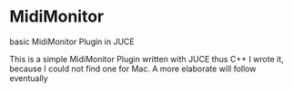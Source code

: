# MidiMonitor
basic MidiMonitor Plugin in JUCE 

This is a simple MidiMonitor Plugin written with JUCE thus C++
I wrote it, because I could not find one for Mac. A more elaborate will follow
eventually
